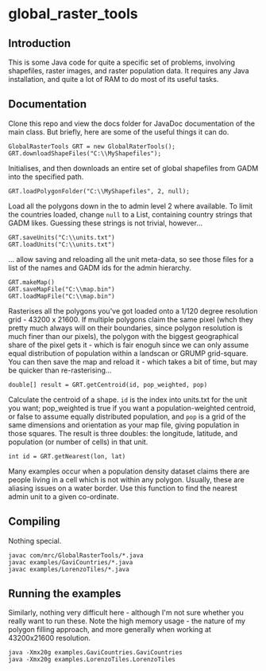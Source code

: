 # global_raster_tools

## Introduction

This is some Java code for quite a specific set of problems, involving shapefiles, raster images, and raster population data.
It requires any Java installation, and quite a lot of RAM to do most of its useful tasks.

## Documentation

Clone this repo and view the docs folder for JavaDoc documentation of the main class. But briefly, here are some of the useful things
it can do.


```
GlobalRasterTools GRT = new GlobalRaterTools();
GRT.downloadShapeFiles("C:\\MyShapefiles");
```
Initialises, and then downloads an entire set of global shapefiles from GADM into the specified path.

```
GRT.loadPolygonFolder("C:\\MyShapefiles", 2, null);
```
Load all the polygons down in the to admin level 2 where available. To limit the countries loaded, change ```null``` to a 
List<String>, containing country strings that GADM likes. Guessing these strings is not trivial, however...

```
GRT.saveUnits("C:\\units.txt")
GRT.loadUnits("C:\\units.txt")
```
... allow saving and reloading all the unit meta-data, so see those files for a list of the names and GADM ids for the admin hierarchy.

```
GRT.makeMap()
GRT.saveMapFile("C:\\map.bin")
GRT.loadMapFile("C:\\map.bin")
```
Rasterises all the polygons you've got loaded onto a 1/120 degree resolution grid - 43200 x 21600. If multiple polygons claim the
same pixel (whch they pretty much always will on their boundaries, since polygon resolution is much finer than our pixels), the
polygon with the biggest geographical share of the pixel gets it - which is fair enoguh since we can only assume equal distribution
of population within a landscan or GRUMP grid-square. You can then save the map and reload it - which takes a bit of time, but may
be quicker than re-rasterising...

```
double[] result = GRT.getCentroid(id, pop_weighted, pop)
```
Calculate the centroid of a shape. ```id``` is the index into units.txt for the unit you want; pop_weighted is true if you want
a population-weighted centroid, or false to assume equally distributed population, and ```pop``` is a grid of the same dimensions
and orientation as your map file, giving population in those squares. The result is three doubles: the longitude, latitude, and
population (or number of cells) in that unit.

```
int id = GRT.getNearest(lon, lat)
```
Many examples occur when a population density dataset claims there are people living in a cell which is not within any polygon.
Usually, these are aliasing issues on a water border. Use this function to find the nearest admin unit to a given co-ordinate.

## Compiling

Nothing special.

```
javac com/mrc/GlobalRasterTools/*.java
javac examples/GaviCountries/*.java
javac examples/LorenzoTiles/*.java

```

## Running the examples

Similarly, nothing very difficult here - although I'm not sure whether you really want to run these. Note the high memory
usage - the nature of my polygon filling approach, and more generally when working at 43200x21600 resolution.

```
java -Xmx20g examples.GaviCountries.GaviCountries
java -Xmx20g examples.LorenzoTiles.LorenzoTiles
```

